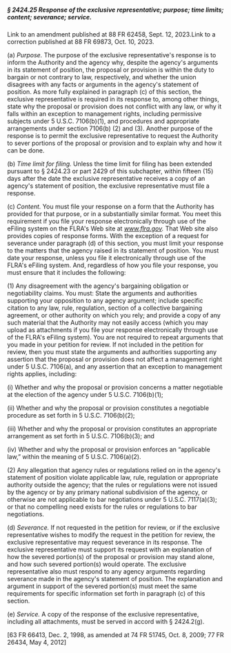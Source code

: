##### § 2424.25 Response of the exclusive representative; purpose; time limits; content; severance; service. #####

Link to an amendment published at 88 FR 62458, Sept. 12, 2023.Link to a correction published at 88 FR 69873, Oct. 10, 2023.

(a) *Purpose.* The purpose of the exclusive representative's response is to inform the Authority and the agency why, despite the agency's arguments in its statement of position, the proposal or provision is within the duty to bargain or not contrary to law, respectively, and whether the union disagrees with any facts or arguments in the agency's statement of position. As more fully explained in paragraph (c) of this section, the exclusive representative is required in its response to, among other things, state why the proposal or provision does not conflict with any law, or why it falls within an exception to management rights, including permissive subjects under 5 U.S.C. 7106(b)(1), and procedures and appropriate arrangements under section 7106(b) (2) and (3). Another purpose of the response is to permit the exclusive representative to request the Authority to sever portions of the proposal or provision and to explain why and how it can be done.

(b) *Time limit for filing.* Unless the time limit for filing has been extended pursuant to § 2424.23 or part 2429 of this subchapter, within fifteen (15) days after the date the exclusive representative receives a copy of an agency's statement of position, the exclusive representative must file a response.

(c) *Content.* You must file your response on a form that the Authority has provided for that purpose, or in a substantially similar format. You meet this requirement if you file your response electronically through use of the eFiling system on the FLRA's Web site at *www.flra.gov.* That Web site also provides copies of response forms. With the exception of a request for severance under paragraph (d) of this section, you must limit your response to the matters that the agency raised in its statement of position. You must date your response, unless you file it electronically through use of the FLRA's eFiling system. And, regardless of how you file your response, you must ensure that it includes the following:

(1) Any disagreement with the agency's bargaining obligation or negotiability claims. You must: State the arguments and authorities supporting your opposition to any agency argument; include specific citation to any law, rule, regulation, section of a collective bargaining agreement, or other authority on which you rely; and provide a copy of any such material that the Authority may not easily access (which you may upload as attachments if you file your response electronically through use of the FLRA's eFiling system). You are not required to repeat arguments that you made in your petition for review. If not included in the petition for review, then you must state the arguments and authorities supporting any assertion that the proposal or provision does not affect a management right under 5 U.S.C. 7106(a), and any assertion that an exception to management rights applies, including:

(i) Whether and why the proposal or provision concerns a matter negotiable at the election of the agency under 5 U.S.C. 7106(b)(1);

(ii) Whether and why the proposal or provision constitutes a negotiable procedure as set forth in 5 U.S.C. 7106(b)(2);

(iii) Whether and why the proposal or provision constitutes an appropriate arrangement as set forth in 5 U.S.C. 7106(b)(3); and

(iv) Whether and why the proposal or provision enforces an “applicable law,” within the meaning of 5 U.S.C. 7106(a)(2).

(2) Any allegation that agency rules or regulations relied on in the agency's statement of position violate applicable law, rule, regulation or appropriate authority outside the agency; that the rules or regulations were not issued by the agency or by any primary national subdivision of the agency, or otherwise are not applicable to bar negotiations under 5 U.S.C. 7117(a)(3); or that no compelling need exists for the rules or regulations to bar negotiations.

(d) *Severance.* If not requested in the petition for review, or if the exclusive representative wishes to modify the request in the petition for review, the exclusive representative may request severance in its response. The exclusive representative must support its request with an explanation of how the severed portion(s) of the proposal or provision may stand alone, and how such severed portion(s) would operate. The exclusive representative also must respond to any agency arguments regarding severance made in the agency's statement of position. The explanation and argument in support of the severed portion(s) must meet the same requirements for specific information set forth in paragraph (c) of this section.

(e) *Service.* A copy of the response of the exclusive representative, including all attachments, must be served in accord with § 2424.2(g).

[63 FR 66413, Dec. 2, 1998, as amended at 74 FR 51745, Oct. 8, 2009; 77 FR 26434, May 4, 2012]